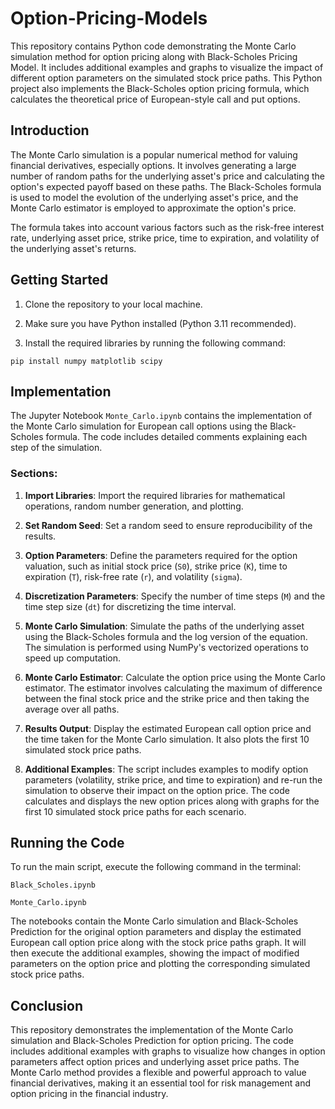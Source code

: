 # Option-Pricing-Models

This repository contains Python code demonstrating the Monte Carlo simulation method for option pricing along with Black-Scholes Pricing Model. It includes additional examples and graphs to visualize the impact of different option parameters on the simulated stock price paths. This Python project also implements the Black-Scholes option pricing formula, which calculates the theoretical price of European-style call and put options.

## Introduction

The Monte Carlo simulation is a popular numerical method for valuing financial derivatives, especially options. It involves generating a large number of random paths for the underlying asset's price and calculating the option's expected payoff based on these paths. The Black-Scholes formula is used to model the evolution of the underlying asset's price, and the Monte Carlo estimator is employed to approximate the option's price.

 The formula takes into account various factors such as the risk-free interest rate, underlying asset price, strike price, time to expiration, and volatility of the underlying asset's returns.


## Getting Started

1. Clone the repository to your local machine.

2. Make sure you have Python installed (Python 3.11 recommended).

3. Install the required libraries by running the following command:

```
pip install numpy matplotlib scipy
```

## Implementation

The Jupyter Notebook `Monte_Carlo.ipynb` contains the implementation of the Monte Carlo simulation for European call options using the Black-Scholes formula. The code includes detailed comments explaining each step of the simulation.

### Sections:

1. **Import Libraries**: Import the required libraries for mathematical operations, random number generation, and plotting.

2. **Set Random Seed**: Set a random seed to ensure reproducibility of the results.

3. **Option Parameters**: Define the parameters required for the option valuation, such as initial stock price (`S0`), strike price (`K`), time to expiration (`T`), risk-free rate (`r`), and volatility (`sigma`).

4. **Discretization Parameters**: Specify the number of time steps (`M`) and the time step size (`dt`) for discretizing the time interval.

5. **Monte Carlo Simulation**: Simulate the paths of the underlying asset using the Black-Scholes formula and the log version of the equation. The simulation is performed using NumPy's vectorized operations to speed up computation.

6. **Monte Carlo Estimator**: Calculate the option price using the Monte Carlo estimator. The estimator involves calculating the maximum of difference between the final stock price and the strike price and then taking the average over all paths.

7. **Results Output**: Display the estimated European call option price and the time taken for the Monte Carlo simulation. It also plots the first 10 simulated stock price paths.

8. **Additional Examples**: The script includes examples to modify option parameters (volatility, strike price, and time to expiration) and re-run the simulation to observe their impact on the option price. The code calculates and displays the new option prices along with graphs for the first 10 simulated stock price paths for each scenario.

## Running the Code

To run the main script, execute the following command in the terminal:

```
Black_Scholes.ipynb

Monte_Carlo.ipynb
```


The notebooks contain the Monte Carlo simulation and Black-Scholes Prediction for the original option parameters and display the estimated European call option price along with the stock price paths graph. It will then execute the additional examples, showing the impact of modified parameters on the option price and plotting the corresponding simulated stock price paths.

## Conclusion

This repository demonstrates the implementation of the Monte Carlo simulation and Black-Scholes Prediction for option pricing. The code includes additional examples with graphs to visualize how changes in option parameters affect option prices and underlying asset price paths. The Monte Carlo method provides a flexible and powerful approach to value financial derivatives, making it an essential tool for risk management and option pricing in the financial industry.
